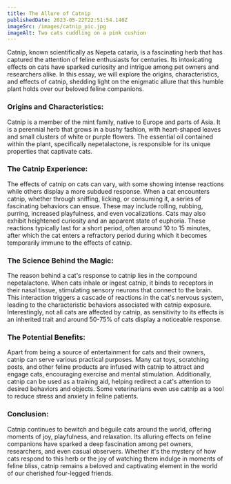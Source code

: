 ```yaml
---
title: The Allure of Catnip
publishedDate: 2023-05-22T22:51:54.140Z
imageSrc: /images/catnip_pic.jpg
imageAlt: Two cats cuddling on a pink cushion
---
```


Catnip, known scientifically as Nepeta cataria, is a fascinating herb that has captured the attention of feline enthusiasts for centuries. Its intoxicating effects on cats have sparked curiosity and intrigue among pet owners and researchers alike. In this essay, we will explore the origins, characteristics, and effects of catnip, shedding light on the enigmatic allure that this humble plant holds over our beloved feline companions.


### Origins and Characteristics:
Catnip is a member of the mint family, native to Europe and parts of Asia. It is a perennial herb that grows in a bushy fashion, with heart-shaped leaves and small clusters of white or purple flowers. The essential oil contained within the plant, specifically nepetalactone, is responsible for its unique properties that captivate cats.


### The Catnip Experience:
The effects of catnip on cats can vary, with some showing intense reactions while others display a more subdued response. When a cat encounters catnip, whether through sniffing, licking, or consuming it, a series of fascinating behaviors can ensue. These may include rolling, rubbing, purring, increased playfulness, and even vocalizations. Cats may also exhibit heightened curiosity and an apparent state of euphoria. These reactions typically last for a short period, often around 10 to 15 minutes, after which the cat enters a refractory period during which it becomes temporarily immune to the effects of catnip.

### The Science Behind the Magic:
The reason behind a cat's response to catnip lies in the compound nepetalactone. When cats inhale or ingest catnip, it binds to receptors in their nasal tissue, stimulating sensory neurons that connect to the brain. This interaction triggers a cascade of reactions in the cat's nervous system, leading to the characteristic behaviors associated with catnip exposure. Interestingly, not all cats are affected by catnip, as sensitivity to its effects is an inherited trait and around 50-75% of cats display a noticeable response.


### The Potential Benefits:
Apart from being a source of entertainment for cats and their owners, catnip can serve various practical purposes. Many cat toys, scratching posts, and other feline products are infused with catnip to attract and engage cats, encouraging exercise and mental stimulation. Additionally, catnip can be used as a training aid, helping redirect a cat's attention to desired behaviors and objects. Some veterinarians even use catnip as a tool to reduce stress and anxiety in feline patients.


### Conclusion:
Catnip continues to bewitch and beguile cats around the world, offering moments of joy, playfulness, and relaxation. Its alluring effects on feline companions have sparked a deep fascination among pet owners, researchers, and even casual observers. Whether it's the mystery of how cats respond to this herb or the joy of watching them indulge in moments of feline bliss, catnip remains a beloved and captivating element in the world of our cherished four-legged friends.